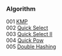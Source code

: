 ### Algorithm

001 [KMP](./Templates/01_kmp.md)  
002 [Quick Select](./Templates/02_quick_select.md)  
003 [Quick Select II](./Templates/02_quick_selectII.md)  
004 [Quick Pow](./Templates/03_quick_pow.md)  
005 [Double Hashing](./Templates/04_strHash.md)  
